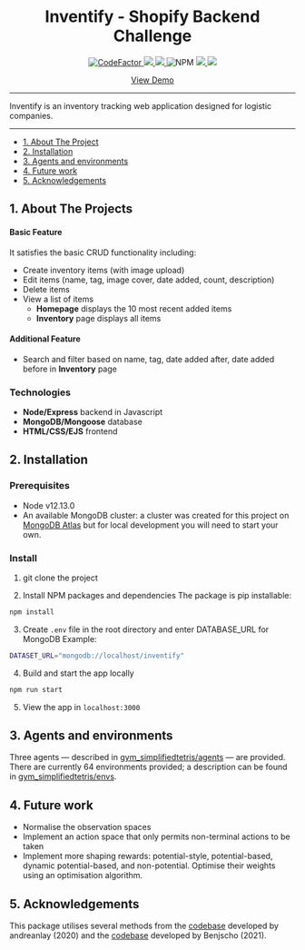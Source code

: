 <h1 align="center">Inventify - Shopify Backend Challenge</h1>

<p align="center">
  <a href="https://www.codefactor.io/repository/github/kevinxyc1/inventify">
    <img src="https://www.codefactor.io/repository/github/kevinxyc1/inventify/badge" alt="CodeFactor" />
  </a>
  <a href="https://pypi.org/project/gym-simplifiedtetris/">
    <img src="https://img.shields.io/pypi/pyversions/gym-simplifiedtetris?style=for-the-badge">
  </a>
  <a href="/LICENSE.md">
    <img src="https://img.shields.io/github/license/OliverOverend/gym-simplifiedtetris?color=darkred&style=for-the-badge">
  </a>
  <img alt="NPM" src="https://img.shields.io/npm/l/express">
  <a href="https://github.com/OliverOverend/gym-simplifiedtetris/commits/dev">
    <img src="https://img.shields.io/github/last-commit/OliverOverend/gym-simplifiedtetris/dev?style=for-the-badge">
  </a>
  <a href="https://github.com/OliverOverend/gym-simplifiedtetris/releases">
    <img src="https://img.shields.io/github/release-date/OliverOverend/gym-simplifiedtetris?color=teal  &style=for-the-badge">
  </a>
</p>

<p align="center">
  <a href="https://inventify-app.herokuapp.com/">View Demo
  </a>
</p>

---

Inventify is an inventory tracking web application designed for logistic companies.

---

- [1. About The Project](#1-about-the-projects)
- [2. Installation](#2-installation)
- [3. Agents and environments](#3-agents-and-environments)
- [4. Future work](#4-future-work)
- [5. Acknowledgements](#5-acknowledgements)

## 1. About The Projects

#### Basic Feature
It satisfies the basic CRUD functionality including:
- Create inventory items (with image upload)
- Edit items (name, tag, image cover, date added, count, description)
- Delete items
- View a list of items
  - **Homepage** displays the 10 most recent added items
  - **Inventory** page displays all items 
  
#### Additional Feature
- Search and filter based on name, tag, date added after, date added before in **Inventory** page

### Technologies
- **Node/Express** backend in Javascript
- **MongoDB/Mongoose** database
- **HTML/CSS/EJS** frontend
  
## 2. Installation

### Prerequisites

- Node v12.13.0
- An available MongoDB cluster: a cluster was created for this project on [MongoDB Atlas](https://cloud.mongodb.com) but for local development you will need to start your own.

### Install

1. git clone the project

2. Install NPM packages and dependencies
The package is pip installable:
```bash
npm install
```

3. Create `.env` file in the root directory and enter DATABASE_URL for MongoDB
Example:
```bash
DATASET_URL="mongodb://localhost/inventify"
```
4. Build and start the app locally
```bash
npm run start
```

5. View the app in `localhost:3000`

## 3. Agents and environments

Three agents — described in [gym_simplifiedtetris/agents](https://github.com/OliverOverend/gym-simplifiedtetris/blob/master/gym_simplifiedtetris/agents) — are provided. There are currently 64 environments provided; a description can be found in [gym_simplifiedtetris/envs](https://github.com/OliverOverend/gym-simplifiedtetris/blob/master/gym_simplifiedtetris/envs).

## 4. Future work

- Normalise the observation spaces
- Implement an action space that only permits non-terminal actions to be taken
- Implement more shaping rewards: potential-style, potential-based, dynamic potential-based, and non-potential. Optimise their weights using an optimisation algorithm.

## 5. Acknowledgements

This package utilises several methods from the [codebase](https://github.com/andreanlay/tetris-ai-deep-reinforcement-learning) developed by andreanlay (2020) and the [codebase](https://github.com/Benjscho/gym-mdptetris) developed by Benjscho (2021).
